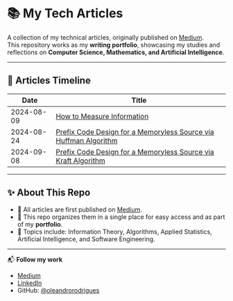 # 📚 My Tech Articles

A collection of my technical articles, originally published on [Medium](https://medium.com/@oleandroprodrigues).  
This repository works as my **writing portfolio**, showcasing my studies and reflections on **Computer Science, Mathematics, and Artificial Intelligence**.  

---

## 📅 Articles Timeline

| Date       | Title                                                                |
|------------|----------------------------------------------------------------------|
| 2024-08-09 | [How to Measure Information](https://medium.com/@oleandroprodrigues/how-to-measure-information-9faa6fd37606)                                            |
| 2024-08-24 | [Prefix Code Design for a Memoryless Source via Huffman Algorithm](https://medium.com/@oleandroprodrigues/prefix-code-design-for-a-memoryless-source-via-huffman-algorithm-0fb8402efaf8)      |
| 2024-09-08 | [Prefix Code Design for a Memoryless Source via Kraft Algorithm](https://medium.com/@oleandroprodrigues/prefix-code-design-for-a-memoryless-source-via-kraft-algorithm-7c0620a6d07b)      |

---

## ✨ About This Repo

- 📝 All articles are first published on [Medium](https://medium.com/@oleandroprodrigues).  
- 📂 This repo organizes them in a single place for easy access and as part of my **portfolio**.  
- 🎯 Topics include: Information Theory, Algorithms, Applied Statistics, Artificial Intelligence, and Software Engineering.  

---

📬 **Follow my work**  
- [Medium](https://medium.com/@oleandroprodrigues)  
- [LinkedIn](https://www.linkedin.com/in/leandrorodrigueso/)  
- GitHub: [@oleandrorodrigues](https://github.com/oleandrorodrigues)